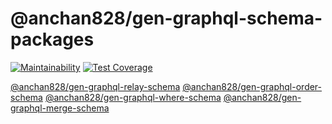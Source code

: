 # @anchan828/gen-graphql-schema-packages

[![Maintainability](https://api.codeclimate.com/v1/badges/0e93b973d50a17488588/maintainability)](https://codeclimate.com/github/anchan828/gen-graphql-schema/maintainability)
[![Test Coverage](https://api.codeclimate.com/v1/badges/0e93b973d50a17488588/test_coverage)](https://codeclimate.com/github/anchan828/gen-graphql-schema/test_coverage)

[@anchan828/gen-graphql-relay-schema](https://github.com/anchan828/gen-graphql-schema/tree/master/packages/relay-schema)
[@anchan828/gen-graphql-order-schema](https://github.com/anchan828/gen-graphql-schema/tree/master/packages/order-schema)
[@anchan828/gen-graphql-where-schema](https://github.com/anchan828/gen-graphql-schema/tree/master/packages/where-schema)
[@anchan828/gen-graphql-merge-schema](https://github.com/anchan828/gen-graphql-schema/tree/master/packages/merge-schema)
